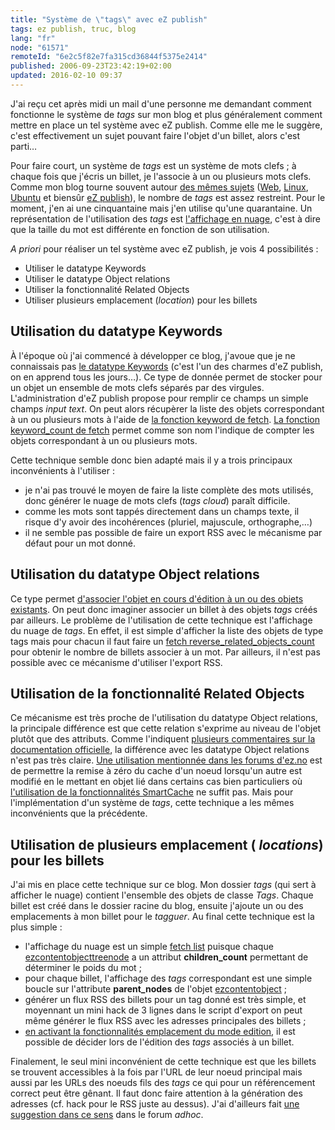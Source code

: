 ```yaml
---
title: "Système de \"tags\" avec eZ publish"
tags: ez publish, truc, blog
lang: "fr"
node: "61571"
remoteId: "6e2c5f82e7fa315cd36844f5375e2414"
published: 2006-09-23T23:42:19+02:00
updated: 2016-02-10 09:37
---
```


J'ai reçu cet après midi un mail d'une personne me demandant comment fonctionne
le système de *tags* sur mon blog et plus généralement comment mettre en place
un tel système avec eZ publish. Comme elle me le suggère, c'est effectivement un
sujet pouvant faire l'objet d'un billet, alors c'est parti…


Pour faire court, un système de *tags* est un système de mots clefs ; à chaque
fois que j'écris un billet, je l'associe à un ou plusieurs mots clefs. Comme mon
blog tourne souvent autour [des mêmes sujets](/post/ouverture) ([Web](/tag/web),
[Linux](/tag/linux), [Ubuntu](/tag/ubuntu) et biensûr [eZ
publish](/tag/ez-publish)), le nombre de *tags* est assez restreint. Pour le
moment, j'en ai une cinquantaine mais j'en utilise qu'une quarantaine. Un
représentation de l'utilisation des *tags* est [l'affichage en nuage](/tags),
c'est à dire que la taille du mot est différente en fonction de son utilisation.


*A priori* pour réaliser un tel système avec eZ publish, je vois 4 possibilités
:

* Utiliser le datatype Keywords
* Utiliser le datatype Object relations
* Utiliser la fonctionnalité Related Objects
* Utiliser plusieurs emplacement (*location*) pour les billets


## Utilisation du datatype Keywords


À l'époque où j'ai commencé à développer ce blog, j'avoue que je ne connaissais
pas [le datatype
Keywords](http://ez.no/doc/ez_publish/technical_manual/3_8/reference/datatypes/keywords)
(c'est l'un des charmes d'eZ publish, on en apprend tous les jours…). Ce type
de donnée permet de stocker pour un objet un ensemble de mots clefs séparés par
des virgules. L'administration d'eZ publish propose pour remplir ce champs un
simple champs *input text*. On peut alors récupèrer la liste des objets
correspondant à un ou plusieurs mots à l'aide de [la fonction keyword de
fetch](http://ez.no/doc/ez_publish/technical_manual/3_8/reference/modules/content/fetch_functions/keyword).
[La fonction keyword_count de
fetch](http://ez.no/doc/ez_publish/technical_manual/3_8/reference/modules/content/fetch_functions/keyword_count)
permet comme son nom l'indique de compter les objets correspondant à un ou
plusieurs mots.


Cette technique semble donc bien adapté mais il y a trois principaux
inconvénients à l'utiliser :

* je n'ai pas trouvé le moyen de faire la liste complète des mots utilisés, donc
  générer le nuage de mots clefs (*tags cloud*) paraît difficile.
* comme les mots sont tappés directement dans un champs texte, il risque d'y
  avoir des incohérences (pluriel, majuscule, orthographe,…)
* il ne semble pas possible de faire un export RSS avec le mécanisme par défaut
  pour un mot donné.


## Utilisation du datatype Object relations


Ce type permet [d'associer l'objet en cours d'édition à un ou des objets
existants](http://ez.no/doc/ez_publish/technical_manual/3_8/reference/datatypes/object_relations).
On peut donc imaginer associer un billet à des objets *tags* créés par ailleurs.
Le problème de l'utilisation de cette technique est l'affichage du nuage de
*tags*. En effet, il est simple d'afficher la liste des objets de type tags mais
pour chacun il faut faire un [fetch
reverse_related_objects_count](http://ez.no/doc/ez_publish/technical_manual/3_8/reference/modules/content/fetch_functions/reverse_related_objects_count)
pour obtenir le nombre de billets associer à un mot. Par ailleurs, il n'est pas
possible avec ce mécanisme d'utiliser l'export RSS.


## Utilisation de la fonctionnalité Related Objects


Ce mécanisme est très proche de l'utilisation du datatype Object relations, la
principale différence est que cette relation s'exprime au niveau de l'objet
plutôt que des attributs. Comme l'indiquent [plusieurs commentaires sur la
documentation
officielle](http://ez.no/doc/ez_publish/technical_manual/3_8/concepts_and_basics/content_management/object_relations#comments),
la différence avec les datatype Object relations n'est pas très claire. [Une
utilisation mentionnée dans les forums
d'ez.no](http://share.ez.no/forums/install-configuration/viewcache.ini-settings)
est de permettre la remise à zéro du cache d'un noeud lorsqu'un autre est
modifié en le mettant en objet lié dans certains cas bien particuliers où
[l'utilisation de la fonctionnalités SmartCache](/post/ez-publish-et-son-cache)
ne suffit pas. Mais pour l'implémentation d'un système de *tags*, cette
technique a les mêmes inconvénients que la précédente.


## Utilisation de plusieurs emplacement ( *locations*) pour les billets


J'ai mis en place cette technique sur ce blog. Mon dossier *tags* (qui sert à
afficher le nuage) contient l'ensemble des objets de classe *Tags*. Chaque
billet est créé dans le dossier racine du blog, ensuite j'ajoute un ou des
emplacements à mon billet pour le *tagguer*. Au final cette technique est la
plus simple :

* l'affichage du nuage est un simple [fetch
  list](http://ez.no/doc/ez_publish/technical_manual/3_8/reference/modules/content/fetch_functions/list)
  puisque chaque
  [ezcontentobjecttreenode](http://ez.no/doc/ez_publish/technical_manual/3_8/reference/objects/ezcontentobjecttreenode)
  a un attribut **children_count** permettant de déterminer le poids du mot ;
* pour chaque billet, l'affichage des *tags* correspondant est une simple boucle
  sur l'attribute **parent_nodes** de l'objet
  [ezcontentobject](http://ez.no/doc/ez_publish/technical_manual/3_8/reference/objects/ezcontentobject)
  ;
* générer un flux RSS des billets pour un tag donné est très simple, et
  moyennant un mini hack de 3 lignes dans le script d'export on peut même
  générer le flux RSS avec les adresses principales des billets ;
* [en activant la fonctionnalités emplacement du mode
  edition](http://ez.no/doc/ez_publish/user_manual/3_8/daily_tasks/publishing_at_multiple_locations),
  il est possible de décider lors de l'édition des *tags* associés à un billet.

Finalement, le seul mini inconvénient de cette technique est que les billets se
trouvent accessibles à la fois par l'URL de leur noeud principal mais aussi par
les URLs des noeuds fils des *tags* ce qui pour un référencement correct peut
être gênant. Il faut donc faire attention à la génération des adresses (cf. hack
pour le RSS juste au dessus). J'ai d'ailleurs fait [une suggestion dans ce
sens](http://share.ez.no/forums/suggestions/redirect-to-main_node-settings/)
dans le forum *adhoc*.
